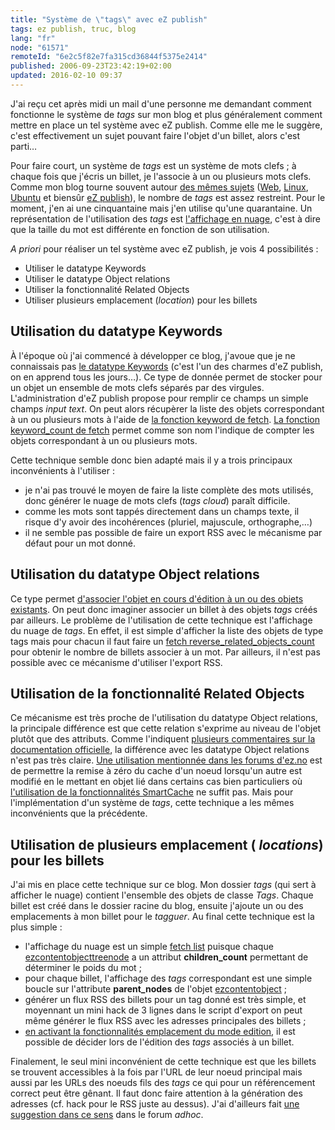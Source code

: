 ```yaml
---
title: "Système de \"tags\" avec eZ publish"
tags: ez publish, truc, blog
lang: "fr"
node: "61571"
remoteId: "6e2c5f82e7fa315cd36844f5375e2414"
published: 2006-09-23T23:42:19+02:00
updated: 2016-02-10 09:37
---
```


J'ai reçu cet après midi un mail d'une personne me demandant comment fonctionne
le système de *tags* sur mon blog et plus généralement comment mettre en place
un tel système avec eZ publish. Comme elle me le suggère, c'est effectivement un
sujet pouvant faire l'objet d'un billet, alors c'est parti…


Pour faire court, un système de *tags* est un système de mots clefs ; à chaque
fois que j'écris un billet, je l'associe à un ou plusieurs mots clefs. Comme mon
blog tourne souvent autour [des mêmes sujets](/post/ouverture) ([Web](/tag/web),
[Linux](/tag/linux), [Ubuntu](/tag/ubuntu) et biensûr [eZ
publish](/tag/ez-publish)), le nombre de *tags* est assez restreint. Pour le
moment, j'en ai une cinquantaine mais j'en utilise qu'une quarantaine. Un
représentation de l'utilisation des *tags* est [l'affichage en nuage](/tags),
c'est à dire que la taille du mot est différente en fonction de son utilisation.


*A priori* pour réaliser un tel système avec eZ publish, je vois 4 possibilités
:

* Utiliser le datatype Keywords
* Utiliser le datatype Object relations
* Utiliser la fonctionnalité Related Objects
* Utiliser plusieurs emplacement (*location*) pour les billets


## Utilisation du datatype Keywords


À l'époque où j'ai commencé à développer ce blog, j'avoue que je ne connaissais
pas [le datatype
Keywords](http://ez.no/doc/ez_publish/technical_manual/3_8/reference/datatypes/keywords)
(c'est l'un des charmes d'eZ publish, on en apprend tous les jours…). Ce type
de donnée permet de stocker pour un objet un ensemble de mots clefs séparés par
des virgules. L'administration d'eZ publish propose pour remplir ce champs un
simple champs *input text*. On peut alors récupèrer la liste des objets
correspondant à un ou plusieurs mots à l'aide de [la fonction keyword de
fetch](http://ez.no/doc/ez_publish/technical_manual/3_8/reference/modules/content/fetch_functions/keyword).
[La fonction keyword_count de
fetch](http://ez.no/doc/ez_publish/technical_manual/3_8/reference/modules/content/fetch_functions/keyword_count)
permet comme son nom l'indique de compter les objets correspondant à un ou
plusieurs mots.


Cette technique semble donc bien adapté mais il y a trois principaux
inconvénients à l'utiliser :

* je n'ai pas trouvé le moyen de faire la liste complète des mots utilisés, donc
  générer le nuage de mots clefs (*tags cloud*) paraît difficile.
* comme les mots sont tappés directement dans un champs texte, il risque d'y
  avoir des incohérences (pluriel, majuscule, orthographe,…)
* il ne semble pas possible de faire un export RSS avec le mécanisme par défaut
  pour un mot donné.


## Utilisation du datatype Object relations


Ce type permet [d'associer l'objet en cours d'édition à un ou des objets
existants](http://ez.no/doc/ez_publish/technical_manual/3_8/reference/datatypes/object_relations).
On peut donc imaginer associer un billet à des objets *tags* créés par ailleurs.
Le problème de l'utilisation de cette technique est l'affichage du nuage de
*tags*. En effet, il est simple d'afficher la liste des objets de type tags mais
pour chacun il faut faire un [fetch
reverse_related_objects_count](http://ez.no/doc/ez_publish/technical_manual/3_8/reference/modules/content/fetch_functions/reverse_related_objects_count)
pour obtenir le nombre de billets associer à un mot. Par ailleurs, il n'est pas
possible avec ce mécanisme d'utiliser l'export RSS.


## Utilisation de la fonctionnalité Related Objects


Ce mécanisme est très proche de l'utilisation du datatype Object relations, la
principale différence est que cette relation s'exprime au niveau de l'objet
plutôt que des attributs. Comme l'indiquent [plusieurs commentaires sur la
documentation
officielle](http://ez.no/doc/ez_publish/technical_manual/3_8/concepts_and_basics/content_management/object_relations#comments),
la différence avec les datatype Object relations n'est pas très claire. [Une
utilisation mentionnée dans les forums
d'ez.no](http://share.ez.no/forums/install-configuration/viewcache.ini-settings)
est de permettre la remise à zéro du cache d'un noeud lorsqu'un autre est
modifié en le mettant en objet lié dans certains cas bien particuliers où
[l'utilisation de la fonctionnalités SmartCache](/post/ez-publish-et-son-cache)
ne suffit pas. Mais pour l'implémentation d'un système de *tags*, cette
technique a les mêmes inconvénients que la précédente.


## Utilisation de plusieurs emplacement ( *locations*) pour les billets


J'ai mis en place cette technique sur ce blog. Mon dossier *tags* (qui sert à
afficher le nuage) contient l'ensemble des objets de classe *Tags*. Chaque
billet est créé dans le dossier racine du blog, ensuite j'ajoute un ou des
emplacements à mon billet pour le *tagguer*. Au final cette technique est la
plus simple :

* l'affichage du nuage est un simple [fetch
  list](http://ez.no/doc/ez_publish/technical_manual/3_8/reference/modules/content/fetch_functions/list)
  puisque chaque
  [ezcontentobjecttreenode](http://ez.no/doc/ez_publish/technical_manual/3_8/reference/objects/ezcontentobjecttreenode)
  a un attribut **children_count** permettant de déterminer le poids du mot ;
* pour chaque billet, l'affichage des *tags* correspondant est une simple boucle
  sur l'attribute **parent_nodes** de l'objet
  [ezcontentobject](http://ez.no/doc/ez_publish/technical_manual/3_8/reference/objects/ezcontentobject)
  ;
* générer un flux RSS des billets pour un tag donné est très simple, et
  moyennant un mini hack de 3 lignes dans le script d'export on peut même
  générer le flux RSS avec les adresses principales des billets ;
* [en activant la fonctionnalités emplacement du mode
  edition](http://ez.no/doc/ez_publish/user_manual/3_8/daily_tasks/publishing_at_multiple_locations),
  il est possible de décider lors de l'édition des *tags* associés à un billet.

Finalement, le seul mini inconvénient de cette technique est que les billets se
trouvent accessibles à la fois par l'URL de leur noeud principal mais aussi par
les URLs des noeuds fils des *tags* ce qui pour un référencement correct peut
être gênant. Il faut donc faire attention à la génération des adresses (cf. hack
pour le RSS juste au dessus). J'ai d'ailleurs fait [une suggestion dans ce
sens](http://share.ez.no/forums/suggestions/redirect-to-main_node-settings/)
dans le forum *adhoc*.
